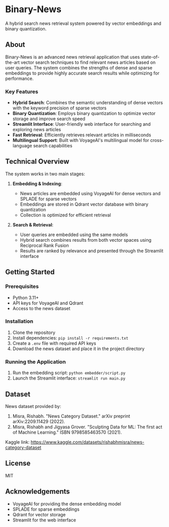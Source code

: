 # Binary-News

A hybrid search news retrieval system powered by vector embeddings and binary quantization.

## About

Binary-News is an advanced news retrieval application that uses state-of-the-art vector search techniques to find relevant news articles based on user queries. The system combines the strengths of dense and sparse embeddings to provide highly accurate search results while optimizing for performance.

### Key Features

- **Hybrid Search**: Combines the semantic understanding of dense vectors with the keyword precision of sparse vectors
- **Binary Quantization**: Employs binary quantization to optimize vector storage and improve search speed
- **Streamlit Interface**: User-friendly web interface for searching and exploring news articles
- **Fast Retrieval**: Efficiently retrieves relevant articles in milliseconds
- **Multilingual Support**: Built with VoyageAI's multilingual model for cross-language search capabilities

## Technical Overview

The system works in two main stages:

1. **Embedding & Indexing**:

   - News articles are embedded using VoyageAI for dense vectors and SPLADE for sparse vectors
   - Embeddings are stored in Qdrant vector database with binary quantization
   - Collection is optimized for efficient retrieval

2. **Search & Retrieval**:
   - User queries are embedded using the same models
   - Hybrid search combines results from both vector spaces using Reciprocal Rank Fusion
   - Results are ranked by relevance and presented through the Streamlit interface

## Getting Started

### Prerequisites

- Python 3.11+
- API keys for VoyageAI and Qdrant
- Access to the news dataset

### Installation

1. Clone the repository
2. Install dependencies: `pip install -r requirements.txt`
3. Create a `.env` file with required API keys
4. Download the news dataset and place it in the project directory

### Running the Application

1. Run the embedding script: `python embedder/script.py`
2. Launch the Streamlit interface: `streamlit run main.py`

## Dataset

News dataset provided by:

1. Misra, Rishabh. "News Category Dataset." arXiv preprint arXiv:2209.11429 (2022).
2. Misra, Rishabh and Jigyasa Grover. "Sculpting Data for ML: The first act of Machine Learning." ISBN 9798585463570 (2021).

Kaggle link: https://www.kaggle.com/datasets/rishabhmisra/news-category-dataset

## License

MIT

## Acknowledgements

- VoyageAI for providing the dense embedding model
- SPLADE for sparse embeddings
- Qdrant for vector storage
- Streamlit for the web interface
